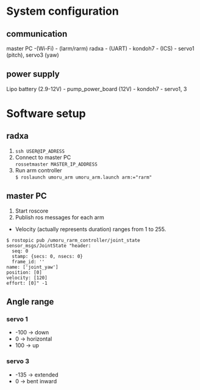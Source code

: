 # System configuration
## communication
master PC -(Wi-Fi) - (larm/rarm) radxa - (UART) - kondoh7 - (ICS) - servo1 (pitch), servo3 (yaw)
## power supply
Lipo battery (2.9-12V) - pump_power_board (12V) - kondoh7 - servo1, 3

# Software setup
## radxa 
1. `ssh USER@IP_ADRESS`
2. Connect to master PC  
`rossetmaster MASTER_IP_ADDRESS`
4. Run arm controller  
  `$ roslaunch umoru_arm umoru_arm.launch arm:="rarm"`

## master PC
1. Start roscore
2. Publish ros messages for each arm
- Velocity (actually represents duration) ranges from 1 to 255.
```
$ rostopic pub /umoru_rarm_controller/joint_state sensor_msgs/JointState "header:
  seq: 0
  stamp: {secs: 0, nsecs: 0}
  frame_id: ''
name: ['joint_yaw']
position: [0]
velocity: [120]
effort: [0]" -1
```

## Angle range
### servo 1
- -100 -> down
-  0   -> horizontal
-  100 -> up
### servo 3
- -135 -> extended
-  0   -> bent inward
